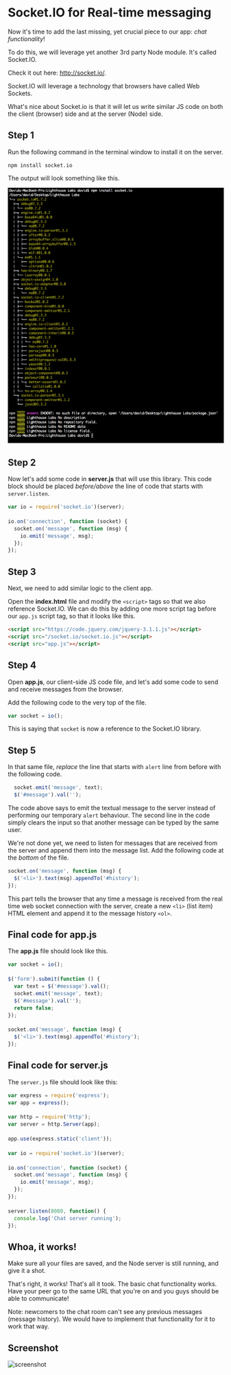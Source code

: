 # Socket.IO for Real-time messaging

Now it's time to add the last missing, yet crucial piece to our app: _chat functionality_!

To do this, we will leverage yet another 3rd party Node module. It's called Socket.IO.

Check it out here: <http://socket.io/>.

Socket.IO will leverage a technology that browsers have called Web Sockets.

What's nice about Socket.io is that it will let us write similar JS code on both the client (browser) side and at the server (Node) side. 

## Step 1

Run the following command in the terminal window to install it on the server.

``` 
npm install socket.io
```

The output will look something like this.

![Install socket.io](/assets/install-socket.io.png)

## Step 2

Now let's add some code in **server.js** that will use this library. This code block should be placed *before/above* the line of code that starts with `server.listen`.

```javascript
var io = require('socket.io')(server);

io.on('connection', function (socket) {
  socket.on('message', function (msg) {
    io.emit('message', msg);
  });
});
```

## Step 3

Next, we need to add similar logic to the client app.

Open the **index.html** file and modify the `<script>` tags so that we also reference Socket.IO. We can do this by adding one more script tag before our `app.js` script tag, so that it looks like this.

```html
<script src="https://code.jquery.com/jquery-3.1.1.js"></script>
<script src="/socket.io/socket.io.js"></script>
<script src="app.js"></script>
```

## Step 4

Open **app.js**, our client-side JS code file, and let's add some code to send and receive messages from the browser.

Add the following code to the very top of the file.

```javascript
var socket = io();
```

This is saying that `socket` is now a reference to the Socket.IO library.

## Step 5

In that same file, *replace* the line that starts with `alert` line from before with the following code.

```javascript
  socket.emit('message', text);
  $('#message').val('');
```

The code above says to emit the textual message to the server instead of performing our temporary `alert` behaviour. The second line in the code simply clears the input so that another message can be typed by the same user.

We're not done yet, we need to listen for messages that are received from the server and append them into the message list. Add the following code at the *bottom* of the file.

```javascript
socket.on('message', function (msg) {
  $('<li>').text(msg).appendTo('#history');
});
```

This part tells the browser that any time a message is received from the real time web socket connection with the server, create a new `<li>` (list item) HTML element and append it to the message history `<ol>`.

## Final code for app.js

The **app.js** file should look like this.

```javascript
var socket = io();

$('form').submit(function () {
  var text = $('#message').val();
  socket.emit('message', text);
  $('#message').val('');
  return false;
});

socket.on('message', function (msg) {
  $('<li>').text(msg).appendTo('#history');
});
```

## Final code for server.js

The `server.js` file should look like this:

```javascript
var express = require('express');
var app = express();

var http = require('http');
var server = http.Server(app);

app.use(express.static('client'));

var io = require('socket.io')(server);

io.on('connection', function (socket) {
  socket.on('message', function (msg) {
    io.emit('message', msg);
  });
});

server.listen(8080, function() {
  console.log('Chat server running');
});
```

## Whoa, it works!

Make sure all your files are saved, and the Node server is still running, and give it a shot.

That's right, it works! That's all it took. The basic chat functionality works. Have your peer go to the same URL that you're on and you guys should be able to communicate!

Note: newcomers to the chat room can't see any previous messages (message history). We would have to implement that functionality for it to work that way.

## Screenshot

![screenshot](http://d.pr/i/15CQJ/4WxT350g+)
